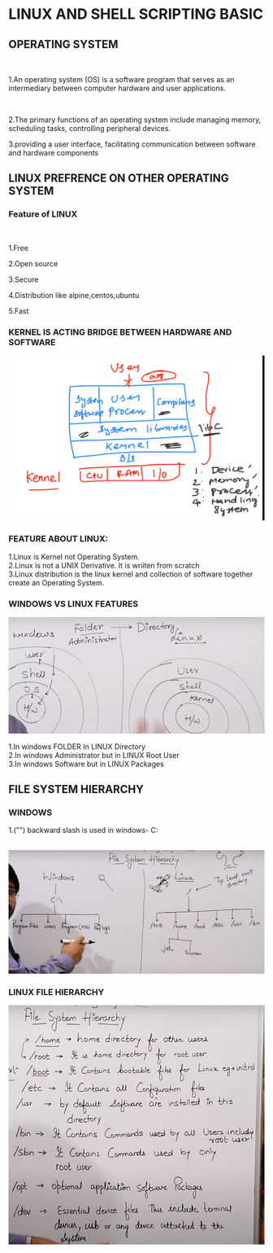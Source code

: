 # LINUX AND SHELL SCRIPTING BASIC

## OPERATING SYSTEM
<br>

1.An operating system (OS) is a software program that serves as an intermediary between computer hardware and user applications.

<br>

2.The primary functions of an operating system include managing memory, scheduling tasks, controlling peripheral devices.
<br>

3.providing a user interface, facilitating communication between software and hardware components

## LINUX PREFRENCE ON OTHER OPERATING SYSTEM

### Feature of LINUX

<br>

1.Free 
<br>

2.Open source
<br>

3.Secure
<br>

4.Distribution like alpine,centos,ubuntu
<br>

5.Fast
<br>

### KERNEL IS ACTING BRIDGE BETWEEN HARDWARE AND SOFTWARE

![OS](allimage/image-9.png)


### FEATURE ABOUT LINUX:


1.Linux is Kernel not Operating System.
<br>
2.Linux is not a UNIX Derivative. It is wriiten from scratch
<br>
3.Linux distribution is the linux kernel and collection of
  software together create an Operating System.
<br>

### WINDOWS VS LINUX FEATURES


![Linux vs Windows](allimage/image11.png)


1.In windows FOLDER In LINUX Directory
<br>
2.In windows Administrator but in LINUX Root User
<br>
3.In windows Software but in LINUX Packages

## FILE SYSTEM HIERARCHY

### WINDOWS

1.("\") backward slash is used in windows- C:\
<br>

![linux vs windows](allimage/image12.png)


### LINUX FILE HIERARCHY

![file hierarchy](allimage/image13.png)




